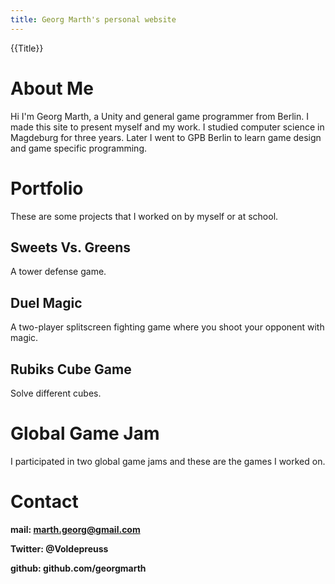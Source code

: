 ```yaml
---
title: Georg Marth's personal website
---
```

{{Title}}

# About Me

Hi I'm Georg Marth, a Unity and general game programmer from Berlin. I made this site to present myself and my work. I studied computer science in Magdeburg for three years. Later I went to GPB Berlin to learn game design and game specific programming.

# Portfolio

These are some projects that I worked on by myself or at school.

## Sweets Vs. Greens

A tower defense game.

## Duel Magic

A two-player splitscreen fighting game where you shoot your opponent with magic.

## Rubiks Cube Game

Solve different cubes.

# Global Game Jam

I participated in two global game jams and these are the games I worked on.

# Contact

**mail: marth.georg@gmail.com**

**Twitter: @Voldepreuss**

**github: github.com/georgmarth**
